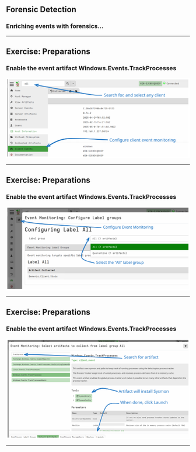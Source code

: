 <!-- .slide: class="title" -->

## Forensic Detection
### Enriching events with forensics...

---

<!-- full_screen_diagram small-font -->
## Exercise: Preparations
### Enable the event artifact Windows.Events.TrackProcesses

<img src="enabling_client_monitoring.svg">

----

<!-- full_screen_diagram small-font -->
## Exercise: Preparations
### Enable the event artifact Windows.Events.TrackProcesses

<img src="enabling_client_monitoring_2.svg">

----

<!-- full_screen_diagram small-font -->
## Exercise: Preparations
### Enable the event artifact Windows.Events.TrackProcesses

<img src="enabling_client_monitoring_3.svg">

---
